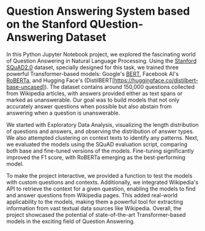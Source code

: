 # Question Answering System based on the Stanford QUestion-Answering Dataset

In this Python Jupyter Notebook project, we explored the fascinating world of Question Answering in Natural Language Processing. Using the [Stanford SQuAD2.0](https://rajpurkar.github.io/SQuAD-explorer/) dataset, specially designed for this task, we trained three powerful Transformer-based models: Google's [BERT](https://huggingface.co/bert-base-uncased), Facebook AI's [RoBERTa](https://huggingface.co/roberta-base), and Hugging Face's (DistilBERT[https://huggingface.co/distilbert-base-uncased]). The dataset contains around 150,000 questions collected from Wikipedia articles, with answers provided either as text spans or marked as unanswerable. Our goal was to build models that not only accurately answer questions when possible but also abstain from answering when a question is unanswerable.

We started with Exploratory Data Analysis, visualizing the length distribution of questions and answers, and observing the distribution of answer types. We also attempted clustering on context texts to identify any patterns. Next, we evaluated the models using the SQuAD evaluation script, comparing both base and fine-tuned versions of the models. Fine-tuning significantly improved the F1 score, with RoBERTa emerging as the best-performing model.

To make the project interactive, we provided a function to test the models with custom questions and contexts. Additionally, we integrated Wikipedia's API to retrieve the context for a given question, enabling the models to find and answer questions from Wikipedia pages. This added real-world applicability to the models, making them a powerful tool for extracting information from vast textual data sources like Wikipedia. Overall, the project showcased the potential of state-of-the-art Transformer-based models in the exciting field of Question Answering.